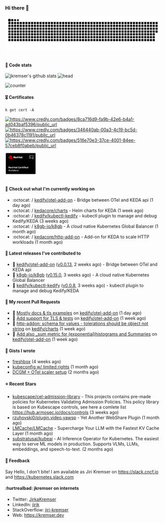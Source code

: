 ### Hi there 👋

<picture>
  <source media="(prefers-color-scheme: dark)" srcset="github-snake-dark.svg" />
  <source media="(prefers-color-scheme: light)" srcset="github-snake.svg" />
  <img alt="github-snake" src="github-snake.svg" />
</picture>
<img src="css.svg" width="5" height="5" alt="css-in-readme">

#### 📱 Code stats

![jkremser's github stats](https://github-readme-stats.vercel.app/api?username=jkremser&count_private=true&show_icons=true&hide_border=false&theme=tokyonight&title_color=5bcdec&bg_color=0d1117&border_radius=false) ![head](https://user-images.githubusercontent.com/535866/175570014-71166aaa-95f7-4a4f-869c-93a16481de4e.jpeg)



![counter](https://komarev.com/ghpvc/?username=jkremser&color=5bcdec&style=for-the-badge)

#### 🎖 Certificates
```
k get cert -A
```
<p align="left">
    <a href="https://www.credly.com/badges/8ca716d9-fa9b-42e6-b4a1-ad043baf5396/public_url">
        <img src="https://training.linuxfoundation.org/wp-content/uploads/2022/11/CKA.png" alt="https://www.credly.com/badges/8ca716d9-fa9b-42e6-b4a1-ad043baf5396/public_url" width="110" height="110"/>
    </a>
    <a href="https://www.credly.com/badges/346440ab-00a3-4c19-bc5d-0b46378c1191/public_url">
        <img src="https://training.linuxfoundation.org/wp-content/uploads/2022/11/CKS.png" alt="https://www.credly.com/badges/346440ab-00a3-4c19-bc5d-0b46378c1191/public_url" width="110" height="110"/>
    </a>
    <a href="https://www.credly.com/badges/516e70e3-37ce-4001-84ee-57ceb8f0abeb/public_url">
        <img src="https://training.linuxfoundation.org/wp-content/uploads/2020/11/lfcs_111820-300x300.png" alt="https://www.credly.com/badges/516e70e3-37ce-4001-84ee-57ceb8f0abeb/public_url" width="110" height="110"/>
    </a>
    <a href="https://rhtapps.redhat.com/verify/?certId=120-194-022">
        <img src="./rhca.png" alt="https://rhtapps.redhat.com/verify/?certId=120-194-022" width="100" height="100"/>
    </a>
</p>

#### 👷 Check out what I'm currently working on

- :octocat: / [kedify/otel-add-on](https://github.com/kedify/otel-add-on) - Bridge between OTel and KEDA api (1 day ago)
- :octocat: / [kedacore/charts](https://github.com/kedacore/charts) - Helm charts for KEDA (1 week ago)
- :octocat: / [kedify/kubectl-kedify](https://github.com/kedify/kubectl-kedify) - kubectl plugin to manage and debug Kedify/KEDA (3 weeks ago)
- :octocat: / [k8gb-io/k8gb](https://github.com/k8gb-io/k8gb) - A cloud native Kubernetes Global Balancer (1 month ago)
- :octocat: / [kedacore/http-add-on](https://github.com/kedacore/http-add-on) - Add-on for KEDA to scale HTTP workloads (1 month ago)

#### 🔭 Latest releases I've contributed to

- 🎉 [kedify/otel-add-on](https://github.com/kedify/otel-add-on) ([v0.0.13](https://github.com/kedify/otel-add-on/releases/tag/v0.0.13), 2 weeks ago) - Bridge between OTel and KEDA api
- 🎉 [k8gb-io/k8gb](https://github.com/k8gb-io/k8gb) ([v0.15.0](https://github.com/k8gb-io/k8gb/releases/tag/v0.15.0), 3 weeks ago) - A cloud native Kubernetes Global Balancer
- 🎉 [kedify/kubectl-kedify](https://github.com/kedify/kubectl-kedify) ([v0.0.8](https://github.com/kedify/kubectl-kedify/releases/tag/v0.0.8), 3 weeks ago) - kubectl plugin to manage and debug Kedify/KEDA

#### 🔨 My recent Pull Requests

- 💪 [Mostly docs &amp; tls examples](https://github.com/kedify/otel-add-on/pull/148) on [kedify/otel-add-on](https://github.com/kedify/otel-add-on) (1 day ago)
- 💪 [Add support for TLS &amp; tests](https://github.com/kedify/otel-add-on/pull/146) on [kedify/otel-add-on](https://github.com/kedify/otel-add-on) (1 week ago)
- 💪 [http-addon: schema for values - tolerations should be object not string](https://github.com/kedify/charts/pull/239) on [kedify/charts](https://github.com/kedify/charts) (1 week ago)
- 💪 [Add also _sum metric for (exponential)histograms and Summaries](https://github.com/kedify/otel-add-on/pull/145) on [kedify/otel-add-on](https://github.com/kedify/otel-add-on) (1 week ago)

#### 📓 Gists I wrote

- [freshbox](https://gist.github.com/d925b031a516e66fa2e1771252ade21f) (4 weeks ago)
- [kubeconfig w/ limited rights](https://gist.github.com/6a4bf7c3fec1dfad36600aee53ff234e) (1 month ago)
- [DCGM &#43; OTel scaler setup](https://gist.github.com/1d68e2f33c80f098abe85ba067602c0d) (2 months ago)

#### ⭐ Recent Stars

- [kubescape/cel-admission-library](https://github.com/kubescape/cel-admission-library) - This projects contains pre-made policies for Kubernetes Validating Admission Policies. This policy library is based on Kubescape controls, see here a comlete list https://hub.armosec.io/docs/controls (3 weeks ago)
- [rzuhovski0/plugin.video.yawsp](https://github.com/rzuhovski0/plugin.video.yawsp) - Yet Another WebShare Plugin (1 month ago)
- [LMCache/LMCache](https://github.com/LMCache/LMCache) - Supercharge Your LLM with the Fastest KV Cache Layer (1 month ago)
- [substratusai/kubeai](https://github.com/substratusai/kubeai) - AI Inference Operator for Kubernetes. The easiest way to serve ML models in production. Supports VLMs, LLMs, embeddings, and speech-to-text. (2 months ago)

#### 💬 Feedback

Say Hello, I don't bite! I am available as Jiri Kremser on https://slack.cncf.io and https://kubernetes.slack.com


#### :hurtrealbad: jkremser on internets

- Twitter: <a href="https://twitter.com/JirkaKremser">JirkaKremser</a>
- LinkedIn: <a href="https://www.linkedin.com/in/jirik/">jirik</a>
- StackOverflow: <a href="https://stackoverflow.com/users/1594980/jiri-kremser">jiri-kremser</a>
- Web: https://kremser.dev